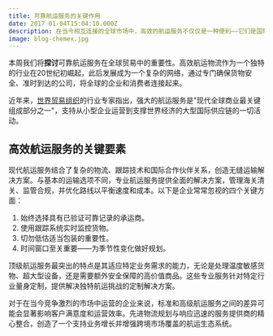 ```yaml
---
title: 可靠航运服务的关键作用
date: 2017-01-04T15:04:10.000Z
description: 在当今相互连接的全球市场中，高效的航运服务不仅仅是一种便利——它们是国际贸易的支柱。了解如何选择合适的航运选项可能会决定您的业务运营的成败。
image: blog-chemex.jpg
---
```


本周我们将**探讨**可靠航运服务在全球贸易中的重要性。高效航运物流作为一个独特的行业在20世纪初崛起，此后发展成为一个复杂的网络，通过专门确保货物安全、准时到达的公司，将全球的企业和消费者连接起来。

近年来，[世界贸易组织](https://www.spacefarm.digital)的行业专家指出，强大的航运服务是"现代全球商业最关键组成部分之一"，支持从小型企业运营到支撑世界经济的大型国际供应链的一切活动。

## 高效航运服务的关键要素

现代航运服务结合了复杂的物流、跟踪技术和国际合作伙伴关系，创造无缝运输解决方案。与基本的运输选项不同，专业航运服务提供全面的解决方案，管理海关清关、监管合规，并优化路线以平衡速度和成本。以下是企业常常忽视的四个关键方面：

1. 始终选择具有已验证可靠记录的承运商。
2. 使用跟踪系统实时监控货物。
3. 切勿低估适当包装的重要性。
4. 时间窗口至关重要——为季节性变化做好规划。

顶级航运服务最突出的特点是其适应特定业务需求的能力，无论是处理温度敏感货物、超大型设备，还是需要额外安全保障的高价值商品。这些专业服务针对特定行业量身定制，提供解决独特航运挑战的定制解决方案。

对于在当今竞争激烈的市场中运营的企业来说，标准和高级航运服务之间的差异可能会显著影响客户满意度和运营效率。先进物流规划与响应迅速的服务提供商的精心整合，创造了一个支持业务增长并增强跨境市场覆盖的航运生态系统。 
